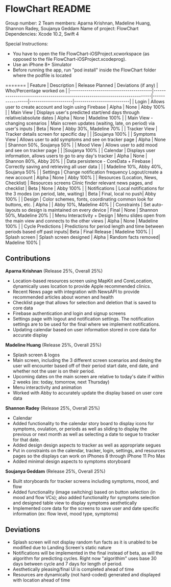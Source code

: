 # FlowChart README
Group number: 2
Team members: Aparna Krishnan, Madeline Huang, Shannon Radey, Soujanya Geddam
Name of project: FlowChart
Dependencies: Xcode 10.2, Swift 4

Special Instructions:
* You have to open the file FlowChart-iOSProject.xcworkspace (as opposed to the file
FlowChart-iOSProject.xcodeprog).
* Use an iPhone 8+ Simulator
* Before running the app, run "pod install" inside the FlowChart folder
where the podfile is located

=======
| Feature                                | Description                                                                 | Release Planned | Deviations (if any) | Who/Percentage worked on  |
|----------------------------------------|-----------------------------------------------------------------------------|-----------------|---------------------|---------------------------|
| Login                                  | Allows user to create account and login using Firebase                      | Alpha           | None                | Abby 100%                 |
| Main View                              | Displays user's predicted start/end days through relative/absolute dates    | Alpha           | None                | Madeline 100%             |
| Main View - changing scenarios         | Main screen updates (waiting, late, on period) via user's inputs            | Beta            | None                | Abby 30%, Madeline 70%    |
| Tracker View                           | Tracker details screen for specific day                                     |                 |                                        |Soujanya 100% |
| Symptoms View                          | Allows user to add symptoms and see on tracker page                         | Alpha           | None                | Shannon 50%, Soujanya 50% |
| Mood View                              | Allows user to add mood and see on tracker page                             |                 |                                        |Soujanya 100% |
| Calendar                               | Displays user information, allows users to go to any day's tracker          | Alpha           | None                | Shannon 80%, Abby 20%     |
| Data persistence - CoreData + Firebase | Correctly saving and retrieving all user data                               |                 |                     | Madeline 10%, Abby 40%, Soujanya 50% |
| Settings                               | Change notification frequency Logout/create a new account                   | Alpha           | None                | Abby 100%                 |
| Resources (Location, News, Checklist)  | Resources screens Clinic finder relevant news pages, and checklist          | Beta            | None                | Abby 100%                 |
| Notifications                          | Local notifications  for the 3 modes  (on period, late, waiting)            | Beta            | Final, local no push| Abby 100%                 |
| Design                                 | Color schemes, fonts,  coordinating common look for buttons, etc.           | Alpha           |                     | Abby 10%, Madeline 40%    |
| Constraints                            | Set auto-layouts so design is maintained on every device                    | Final           | None                | Shannon 50%, Madeline 20% |
| Menu Interactivity + Design            | Menu slides open from the main view and connects to the other views         | Alpha           | None                | Madeline 100%             |
| Cycle Predictions                      | Predictions for period length and time between periods based off past inputs| Beta            | Final Release       | Madeline 100%             |
| Splash screen                          | Splash screen designed                                                      | Alpha           | Random facts removed| Madeline 100%             |

















## Contributions
**Aparna Krishnan** (Release 25%, Overall 25%)
* Location-based resources screen using MapKit and CoreLocation, dynamically uses location to provide Apple recommended clinics.
* Recent News page with integration with NewsAPI to provide recommended articles about women and health
* Checklist page that allows for selection and deletion that is saved to core data
* Firebase authentication and login and signup screens
* Settings page with logout and notification settings. The notification settings are to be used for the final where we implement notifications.
* Updating calendar based on user information stored in core data for accurate display

**Madeline Huang** (Release 25%, Overall 25%)
* Splash screen & logos
* Main screen, including the 3 different screen scenarios and desing the user will encounter based off of their period start date, end date, and whether not the user is on their period.
* Upcoming dates on the main screen are relative to today's date if within 2 weeks (ex: today, tomorrow, next Thursday)
* Menu interactivity and animation
* Worked with Abby to accurately update the display based on user core data

**Shannon Radey** (Release 25%, Overall 25%)
* Calendar
* Added functionality to the calendar story board to display icons for symptoms, ovulation, or periods as well as sliding to display the previous or next month as well as selecting a date to segue to tracker for that date.
* Added design design aspects to tracker as well as appropriate segues  
* Put in constraints on the calendar, tracker, login, settings, and resources pages so the displays can work on iPhones 8 through iPhone 11 Pro Max
* Added minimal design aspects to symptoms storyboard

**Soujanya Geddam** (Release 25%, Overall 25%)
* Built storyboards for tracker screens including symptoms, mood, and flow
* Added functionality (image switching) based on button selection (in mood and flow VCs); also added functionality for symptoms selection and designed table view to display symptoms aesthetically
* Implemented core data for the screens to save user and date specific information (ex: flow level, mood type, symptoms)

## Deviations
* Splash screen will not display random fun facts as it is unabled to be modified due to Landing Screen's static nature
* Notifications will be implemented in the final instead of beta, as will the algorithm for predicting cycles. Right now "algorithim" uses base 30 days between cycle and 7 days for length of period.
* Aesthetically pleasing/final UI is completed ahead of time
* Resources are dynamically (not hard-coded) generated and displayed with location ahead of time
